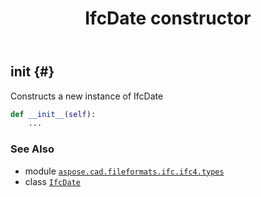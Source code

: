 ﻿---
title: IfcDate constructor
second_title: Aspose.CAD for Python via .NET API References
description: 
type: docs
weight: 10
url: /python-net/aspose.cad.fileformats.ifc.ifc4.types/ifcdate/__init__/
is_root: false
---

## __init__ {#}

Constructs a new instance of IfcDate



```python
def __init__(self):
    ...
```





### See Also
* module [`aspose.cad.fileformats.ifc.ifc4.types`](../../)
* class [`IfcDate`](/cad/python-net/aspose.cad.fileformats.ifc.ifc4.types/ifcdate)
